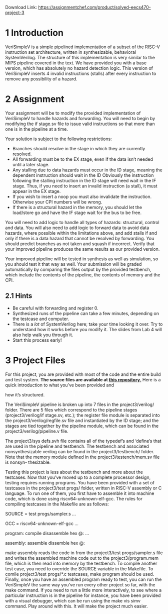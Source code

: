 Download Link: https://assignmentchef.com/product/solved-eecs470-project-3
<br>
<h1>1        Introduction</h1>

VeriSimpleV is a simple pipelined implementation of a subset of the RISC-V instruction set architecture, written in synthesizable, behavioral SystemVerilog. The structure of this implementation is very similar to the MIPS pipeline covered in the text. We have provided you with a base version, which has absolutely no hazard detection logic. This version of VeriSimpleV inserts 4 invalid instructions (stalls) after every instruction to remove any possibility of a hazard.

<h1>2        Assignment</h1>

Your assignment will be to modify the provided implementation of VeriSimpleV to handle hazards and forwarding. You will need to begin by modifying the if stage.sv file to issue valid instructions so that more than one is in the pipeline at a time.

Your solution is subject to the following restrictions:

<ul>

 <li>Branches should resolve in the stage in which they are currently resolved.</li>

 <li>All forwarding must be to the EX stage, even if the data isn’t needed until a later stage.</li>

 <li>Any stalling due to data hazards must occur in the ID stage, meaning the dependent instruction should wait in the ID Obviously the instruction following the stalling instruction in the ID stage will need wait in the IF stage. Thus, if you need to insert an invalid instruction (a stall), it must appear in the EX stage.</li>

 <li>If you wish to insert a noop you must also invalidate the instruction. Otherwise your CPI numbers will be wrong.</li>

 <li>If there is a structural hazard in the memory, you should let the load/store go and have the IF stage wait for the bus to be free.</li>

</ul>

You will need to add logic to handle all types of hazards: structural, control and data. You will also need to add logic to forward data to avoid data hazards, where possible within the limitations above, and add stalls if and only if there is a data hazard that cannot be resolved by forwarding. You should predict branches as not taken and squash if incorrect. Verify that your improved pipeline produces the same results as our provided version.

Your improved pipeline will be tested in synthesis as well as simulation, so you should test it that way as well. Your submission will be graded automatically by comparing the files output by the provided testbench, which include the contents of the pipeline, the contents of memory and the CPI.

<h2>2.1       Hints</h2>

<ul>

 <li>Be careful with forwarding and register 0.</li>

 <li>Synthesized runs of the pipeline can take a few minutes, depending on the testcase and computer.</li>

 <li>There is a <em>lot </em>of SystemVerilog here; take your time looking it over. Try to understand how it works before you modify it. The slides from Lab 4 will also help walk you through it.</li>

 <li>Start this process early!</li>

</ul>

<h1>3        Project Files</h1>

For this project, you are provided with most of the code and the entire build and test system. <strong>The source files are available at </strong><a href="https://bitbucket.org/jieltan/project-v-open-beta/src/master/"><strong>this repository</strong></a><a href="https://bitbucket.org/jieltan/project-v-open-beta/src/master/">.</a> Here is a quick introduction to what you’ve been provided and

how it’s structured.

The VeriSimpleV pipeline is broken up into 7 files in the project3/verilog/ folder. There are 5 files which correspond to the pipeline stages (project3/verilog/if stage.sv, etc.); the register file module is separated into the project3/verilog/regfile.sv file and instantiated by the ID stage; and the stages are tied together by the pipeline module, which can be found in the project3/verilog/pipeline.v file.

The project3/sys defs.svh file contains all of the typedef’s and ‘define’s that are used in the pipeline and testbench. The testbench and associated nonsynthesizable verilog can be found in the project3/testbench/ folder. Note that the memory module defined in the project3/testench/mem.sv file is nonsyn- thesizable.

Testing this project is less about the testbench and more about the testcases. Now that you’ve moved up to a complete processor design, testing requires running programs. You have been provided with a set of testcases in the project3/test progs/ folder, written in RISC-V assembly or C language. To run one of them, you first have to assemble it into machine code, which is done using riscv64-unknown-elf-gcc. The rules for compiling testcases in the Makefile are as follows:

SOURCE = test progs/sampler.s …

GCC = riscv64-unknown-elf-gcc …

program: compile disassemble hex @: …

assembly: assemble dissemble hex @:

make assembly reads the code in from the project3/test progs/sampler.s file and writes the assembled machine code out to the project3/program.mem file, which is then read into memory by the testbench. To compile another test case, you need to override the SOURCE variable in the Makefile. To comile project3/test progs/*.c testcases, make program should be used. Finally, once you have an assembled program ready to test, you can run the VeriSimpleV the same way you’ve run every other project so far, with the make command. If you need to run a little more interactively, to see where a particular instruction is in the pipeline for instance, you have been provided with a visual debugger, which can be run using the make vis simv command. Play around with this. It will make the project much easier.